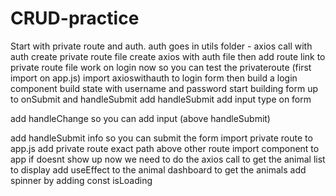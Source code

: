 # CRUD-practice

Start with private route and auth.
auth goes in utils folder - axios call with auth
create private route file
create axios with auth file
then add route link to private route file
work on login now so you can test the privateroute (first import on app.js)
import axioswithauth to login form 
then build a login component
build state with username and password
start building form up to onSubmit and handleSubmit
add handleSubmit
add input type on form
<!-- <input type="text" placeholder="" name="" value={} onChange={} className="" /> -->
add handleChange so you can add input (above handleSubmit)
 <!-- const handleChange = event => {
        setLogin({
            ...login,
            [event.targt.name]: event.target.value
        })
    }; -->
<!-- axiosWithAuth is a function -->

 add handleSubmit info so you can submit the form
        <!-- const handleSubmit = event => {
            event.preventDefault();
            axiosWithAuth()
                .post('login', login)
                .then(response => {
                    console.log('response', response)
                    localStorage.setItem('token', response.data.payload)
                    props.history.push('/creatures');  -->
                 <!-- //creatures now has be made a protected route -->
                 <!-- //props.history.push re-directs you to another page
                }) -->
                <!-- .catch(error => {
                    console.log(`login error: ${error}`)
                })
        };  -->
import private route to app.js
add private route exact path above other route
import component to app if doesnt show up
now we need to do the axios call to get the animal list to display
add useEffect to the animal dashboard to get the animals
add spinner by adding const isLoading